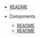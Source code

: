 - [README](README.md)

- Components
  - [README](components/README.md)
  - [README](components/test/README.md)
